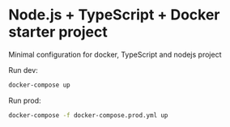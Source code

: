 # Node.js + TypeScript + Docker starter project
Minimal configuration for docker, TypeScript and nodejs project

Run dev:
```bash
docker-compose up
```

Run prod:
```bash
docker-compose -f docker-compose.prod.yml up
```
